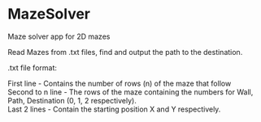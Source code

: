 # MazeSolver
Maze solver app for 2D mazes 


Read Mazes from .txt files, find and output the path to the destination.

.txt file format:

First line        - Contains the number of rows (n) of the maze that follow \
Second to n line  - The rows of the maze containing the numbers for Wall, Path, Destination (0, 1, 2 respectively). \
Last 2 lines - Contain the starting position X and Y respectively. 
